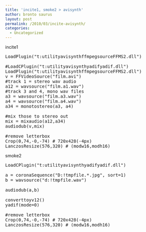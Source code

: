 ```yaml
---
title: 'incite1, smoke2 > avisynth'
author: bronto saurus
layout: post
permalink: /2010/03/incite-avisynth/
categories:
  - Uncategorized
---
```

incite1

<pre lang="avisynth" line="1">LoadPlugin("t:utilityavisynthffmpegsourceFFMS2.dll")

#LoadCPlugin("t:utilityavisynthyadifyadif.dll")
LoadPlugin("t:utilityavisynthffmpegsourceFFMS2.dll")
v = FFVideoSource("film.avi")
#track 1 = stereo wav audio
a12 = wavsource("film.a1.wav")
#track 3 and 4, mono wav files
a3 = wavsource("film.a3.wav")
a4 = wavsource("film.a4.wav")
a34 = monotostereo(a3, a4)

#mix those to stereo out
mix = mixaudio(a12,a34)
audiodub(v,mix)

#remove letterbox
Crop(0,74,-0,-74) # 720x428(-4px)
LanczosResize(576,320) # (modw16,modh16)</pre>

smoke2

<pre lang="avisynth" line="1">LoadCPlugin("t:utilityavisynthyadifyadif.dll")

a = coronaSequence("D:!tmpfile.*.jpg", sort=1) 
b = wavsource("d:!tmpfile.wav")

audiodub(a,b)

converttoyv12()
yadif(mode=0)

#remove letterbox
Crop(0,74,-0,-74) # 720x428(-4px)
LanczosResize(576,320) # (modw16,modh16)</pre>